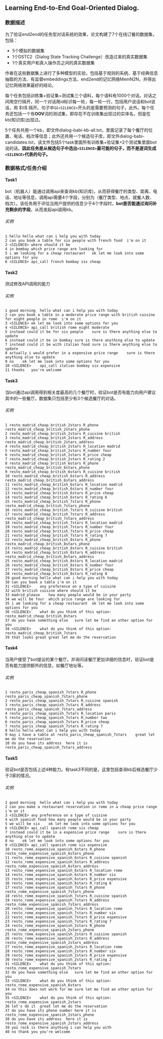 ## Learning End-to-End Goal-Oriented Dialog.

### 数据描述

为了验证end2end的任务型对话系统的效果，论文构建了7个在线订餐的数据集，包括：

- 5个模拟的数据集
- 1个DSTC2（Dialog State Tracking Challenge）改造过来的真实数据集
- 1个真实用户和真人操作员之间的真实数据集

作者在这些数据集上进行了多种模型的实验，包括基于规则的系统、基于经典信息抽取的方法、有监督embeddings方法、end2end的记忆网络MemN2N，并得出记忆网络效果最好的结论。

每个任务包括训练集+验证集+测试集三个语料，每个语料有1000个对话。对话之间用空行隔开，同一个对话用id标识每一轮，每一轮一行，包括用户说话和bot说话，用 $\t$ 隔开。句子中以`<SILENCE>`开头的是需要预测的句子。此外。每个任务还包括一个有**OOV**词的测试集，即存在不在训练集出现过的实体名，但是在kb(知识库)出现过。

5个任务共用一个kb，即文件dialog-babi-kb-all.txt，里面记录了每个餐厅的位置、电话、档次等信息；此外还共用一个候选句子库，即文件dialog-babi-candidates.txt，该文件包括5个task里面所有训练集+验证集+2个测试集里面bot说的话。**因此任务是从候选句子中选出`<SILENCE>`最可能的句子，而不是逐词生成`<SILENCE>`代表的句子。**

### 数据格式/任务介绍

#### Task1

bot（机器人）能通过调用api来查询kb(知识库)，从而获得餐厅的类型、距离、电话、地址等信息，调用api需要4个字段，分别为（餐厅类型、地点、就餐人数、档次）。该任务用于评估当用户提供的信息少于4个字段时，**bot是否能通过询问补充剩余的字段**，从而发起api调用kb。

###### 实例

```
1 hello	hello what can i help you with today
2 can you book a table for six people with french food	i'm on it
3 <SILENCE>	where should it be
4 in bombay	which price range are looking for
5 i am looking for a cheap restaurant	ok let me look into some options for you
6 <SILENCE>	api_call french bombay six cheap
```

#### Task2

测试修改API调用的能力

###### 实例

```
1 good morning	hello what can i help you with today
2 can you book a table in a moderate price range with british cuisine for eight people in rome	i'm on it
3 <SILENCE>	ok let me look into some options for you
4 <SILENCE>	api_call british rome eight moderate
5 instead could it be for six people	sure is there anything else to update
6 instead could it be in bombay	sure is there anything else to update
7 instead could it be with italian food	sure is there anything else to update
8 actually i would prefer in a expensive price range	sure is there anything else to update
9 no	ok let me look into some options for you
10 <SILENCE>	api_call italian bombay six expensive
11 thanks	you're welcome
```

#### Task3

当bot通过api调用得到相关度最高的几个餐厅时，验证bot是否有能力向用户建议其中的一些餐厅。数据集只包括至少有3个候选餐厅的对话。

###### 实例

```
1 resto_madrid_cheap_british_2stars R_phone resto_madrid_cheap_british_2stars_phone
2 resto_madrid_cheap_british_2stars R_cuisine british
3 resto_madrid_cheap_british_2stars R_address resto_madrid_cheap_british_2stars_address
4 resto_madrid_cheap_british_2stars R_location madrid
5 resto_madrid_cheap_british_2stars R_number four
6 resto_madrid_cheap_british_2stars R_price cheap
7 resto_madrid_cheap_british_2stars R_rating 2
8 resto_madrid_cheap_british_6stars R_phone resto_madrid_cheap_british_6stars_phone
9 resto_madrid_cheap_british_6stars R_cuisine british
10 resto_madrid_cheap_british_6stars R_address resto_madrid_cheap_british_6stars_address
11 resto_madrid_cheap_british_6stars R_location madrid
12 resto_madrid_cheap_british_6stars R_number four
13 resto_madrid_cheap_british_6stars R_price cheap
14 resto_madrid_cheap_british_6stars R_rating 6
15 resto_madrid_cheap_british_7stars R_phone resto_madrid_cheap_british_7stars_phone
16 resto_madrid_cheap_british_7stars R_cuisine british
17 resto_madrid_cheap_british_7stars R_address resto_madrid_cheap_british_7stars_address
18 resto_madrid_cheap_british_7stars R_location madrid
19 resto_madrid_cheap_british_7stars R_number four
20 resto_madrid_cheap_british_7stars R_price cheap
21 resto_madrid_cheap_british_7stars R_rating 7
22 resto_madrid_cheap_british_8stars R_phone resto_madrid_cheap_british_8stars_phone
23 resto_madrid_cheap_british_8stars R_cuisine british
24 resto_madrid_cheap_british_8stars R_address resto_madrid_cheap_british_8stars_address
25 resto_madrid_cheap_british_8stars R_location madrid
26 resto_madrid_cheap_british_8stars R_number four
27 resto_madrid_cheap_british_8stars R_price cheap
28 resto_madrid_cheap_british_8stars R_rating 8
29 good morning	hello what can i help you with today
30 can you book a table	i'm on it
31 <SILENCE>	any preference on a type of cuisine
32 with british cuisine	where should it be
33 madrid please	how many people would be in your party
34 we will be four	which price range are looking for
35 i am looking for a cheap restaurant	ok let me look into some options for you
36 <SILENCE>	what do you think of this option: resto_madrid_cheap_british_8stars
37 do you have something else	sure let me find an other option for you
38 <SILENCE>	what do you think of this option: resto_madrid_cheap_british_7stars
39 that looks great	great let me do the reservation
```

#### Task4

当用户接受了bot提议的某个餐厅，并询问该餐厅更加详细的信息时，验证bot是否有能力提供额外的信息，如餐厅地址等。

###### 实例

```
1 resto_paris_cheap_spanish_7stars R_phone resto_paris_cheap_spanish_7stars_phone
2 resto_paris_cheap_spanish_7stars R_cuisine spanish
3 resto_paris_cheap_spanish_7stars R_address resto_paris_cheap_spanish_7stars_address
4 resto_paris_cheap_spanish_7stars R_location paris
5 resto_paris_cheap_spanish_7stars R_number two
6 resto_paris_cheap_spanish_7stars R_price cheap
7 resto_paris_cheap_spanish_7stars R_rating 7
8 hello	hello what can i help you with today
9 may i have a table at resto_paris_cheap_spanish_7stars	great let me do the reservation
10 do you have its address	here it is resto_paris_cheap_spanish_7stars_address
```

#### Task5

验证bot是否包括上述4种能力。有task3不同的是，这里包括查询kb后候选餐厅少于3家的情况。

###### 实例

```
1 good morning	hello what can i help you with today
2 can you make a restaurant reservation in rome in a cheap price range	i'm on it
3 <SILENCE>	any preference on a type of cuisine
4 with spanish food	how many people would be in your party
5 we will be six	ok let me look into some options for you
6 <SILENCE>	api_call spanish rome six cheap
7 instead could it be in a expensive price range	sure is there anything else to update
8 no	ok let me look into some options for you
9 <SILENCE>	api_call spanish rome six expensive
10 resto_rome_expensive_spanish_6stars R_phone resto_rome_expensive_spanish_6stars_phone
11 resto_rome_expensive_spanish_6stars R_cuisine spanish
12 resto_rome_expensive_spanish_6stars R_address resto_rome_expensive_spanish_6stars_address
13 resto_rome_expensive_spanish_6stars R_location rome
14 resto_rome_expensive_spanish_6stars R_number six
15 resto_rome_expensive_spanish_6stars R_price expensive
16 resto_rome_expensive_spanish_6stars R_rating 6
17 resto_rome_expensive_spanish_7stars R_phone resto_rome_expensive_spanish_7stars_phone
18 resto_rome_expensive_spanish_7stars R_cuisine spanish
19 resto_rome_expensive_spanish_7stars R_address resto_rome_expensive_spanish_7stars_address
20 resto_rome_expensive_spanish_7stars R_location rome
21 resto_rome_expensive_spanish_7stars R_number six
22 resto_rome_expensive_spanish_7stars R_price expensive
23 resto_rome_expensive_spanish_7stars R_rating 7
24 resto_rome_expensive_spanish_2stars R_phone resto_rome_expensive_spanish_2stars_phone
25 resto_rome_expensive_spanish_2stars R_cuisine spanish
26 resto_rome_expensive_spanish_2stars R_address resto_rome_expensive_spanish_2stars_address
27 resto_rome_expensive_spanish_2stars R_location rome
28 resto_rome_expensive_spanish_2stars R_number six
29 resto_rome_expensive_spanish_2stars R_price expensive
30 resto_rome_expensive_spanish_2stars R_rating 2
31 <SILENCE>	what do you think of this option: resto_rome_expensive_spanish_7stars
32 do you have something else	sure let me find an other option for you
33 <SILENCE>	what do you think of this option: resto_rome_expensive_spanish_6stars
34 no this does not work for me	sure let me find an other option for you
35 <SILENCE>	what do you think of this option: resto_rome_expensive_spanish_2stars
36 let's do it	great let me do the reservation
37 do you have its phone number	here it is resto_rome_expensive_spanish_2stars_phone
38 do you have its address	here it is resto_rome_expensive_spanish_2stars_address
39 you rock	is there anything i can help you with
40 no thank you	you're welcome
```

